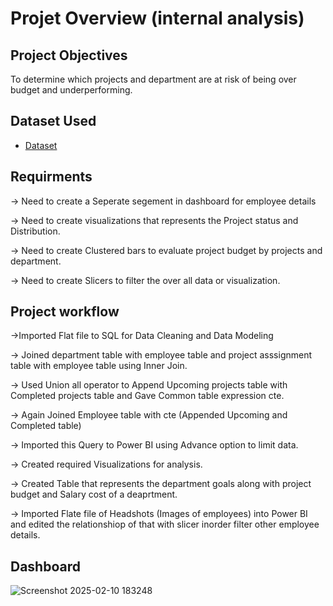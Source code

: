 # Projet Overview (internal analysis)

## Project Objectives
 To determine which projects and department are at risk of being over budget and underperforming.


## Dataset Used 

- <a href = "https://github.com/Harivardhanan13/BA-project2/tree/main/Data%20Analysis%20Project%20Files" > Dataset </a>
 
## Requirments

  -> Need to create a Seperate segement in dashboard for employee details
 
  -> Need to create visualizations that represents the Project status and Distribution.

  -> Need to create Clustered bars to evaluate project budget by projects and department.

  -> Need to create Slicers to filter the over all data or visualization.


  ## Project workflow 

   ->Imported Flat file to SQL for Data Cleaning and Data Modeling 


-> Joined department table with employee table and project asssignment table with employee table using Inner Join.

-> Used Union all operator to Append Upcoming projects table with Completed projects table and Gave Common table expression cte. 

-> Again Joined Employee table with cte (Appended Upcoming and Completed table)

-> Imported this Query to Power BI using Advance option to limit data.

-> Created required Visualizations for analysis.

-> Created Table that represents the department goals along with project budget and Salary cost of a deaprtment. 

-> Imported Flate file of Headshots (Images of employees) into Power BI and edited the relationshiop of that with slicer inorder filter other employee details.


## Dashboard

  ![Screenshot 2025-02-10 183248](https://github.com/user-attachments/assets/a9756962-1e30-4baf-a9f1-ac79502706df)


